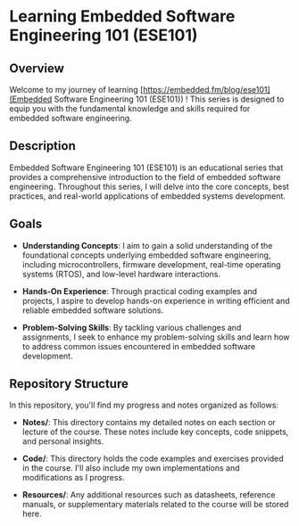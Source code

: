 # Learning Embedded Software Engineering 101 (ESE101)

## Overview

Welcome to my journey of learning [https://embedded.fm/blog/ese101](Embedded Software Engineering 101 (ESE101)) ! This series is designed to equip you with the fundamental knowledge and skills required for embedded software engineering.

## Description

Embedded Software Engineering 101 (ESE101) is an educational series that provides a comprehensive introduction to the field of embedded software engineering. Throughout this series, I will delve into the core concepts, best practices, and real-world applications of embedded systems development.

## Goals

- **Understanding Concepts**: I aim to gain a solid understanding of the foundational concepts underlying embedded software engineering, including microcontrollers, firmware development, real-time operating systems (RTOS), and low-level hardware interactions.
  
- **Hands-On Experience**: Through practical coding examples and projects, I aspire to develop hands-on experience in writing efficient and reliable embedded software solutions.
  
- **Problem-Solving Skills**: By tackling various challenges and assignments, I seek to enhance my problem-solving skills and learn how to address common issues encountered in embedded software development.

## Repository Structure

In this repository, you'll find my progress and notes organized as follows:

- **Notes/**: This directory contains my detailed notes on each section or lecture of the course. These notes include key concepts, code snippets, and personal insights.

- **Code/**: This directory holds the code examples and exercises provided in the course. I'll also include my own implementations and modifications as I progress.
  
- **Resources/**: Any additional resources such as datasheets, reference manuals, or supplementary materials related to the course will be stored here.

